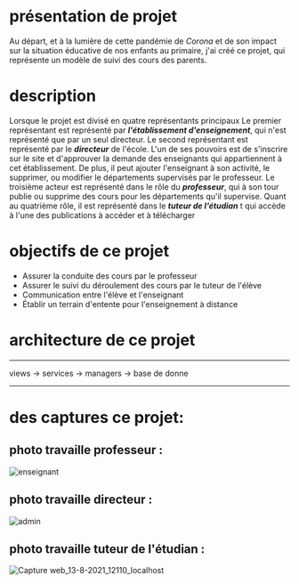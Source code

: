 
# présentation de projet 
Au départ, et à la lumière de cette pandémie de *Corona* et de son impact sur la situation éducative de nos enfants au primaire, j'ai créé ce projet, qui représente un modèle de suivi des cours des parents.
# description
 Lorsque le projet est divisé en quatre représentants principaux Le premier représentant est représenté par ***l'établissement d'enseignement***, qui n'est représenté que par un seul directeur. Le second représentant est représenté par le ***directeur*** de l'école. L'un de ses pouvoirs est de s'inscrire sur le site et d'approuver la demande des enseignants qui appartiennent à cet établissement. De plus, il peut ajouter l'enseignant à son activité, le supprimer, ou modifier le départements supervisés par le professeur. Le troisième acteur est représenté dans le rôle du ***professeur***, qui à son tour publie ou supprime des cours pour les départements qu'il supervise. Quant au quatrième rôle, il est représenté dans le ***tuteur de l'étudian*** t qui accède à l'une des publications à accéder et à télécharger
 # objectifs de ce projet
  - Assurer la conduite des cours par le professeur
  - Assurer le suivi du déroulement des cours par le tuteur de l'élève
  - Communication entre l'élève et l'enseignant
  - Établir un terrain d'entente pour l'enseignement à distance
  # architecture de ce projet 
  ---
  views -> services -> managers -> base de donne
  
  ---
# des captures ce projet:
## photo travaille professeur :
 ![enseignant](https://user-images.githubusercontent.com/53237827/129344931-1dd3bc42-ccf9-49b7-bc0b-c8195d159494.PNG)
## photo travaille directeur :
 ![admin](https://user-images.githubusercontent.com/53237827/129344991-b28a14e7-a1ba-40b3-96c2-f37698bfa478.PNG)
## photo travaille tuteur de l'étudian :
![Capture web_13-8-2021_12110_localhost](https://user-images.githubusercontent.com/53237827/129349134-9812edd0-f875-4794-b0c0-29a8795fca5d.jpeg)




